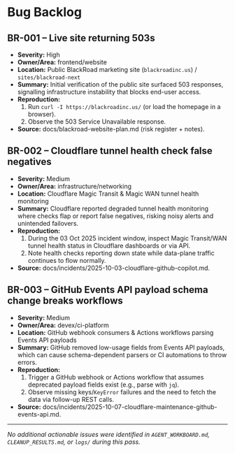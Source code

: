 # Bug Backlog

## BR-001 – Live site returning 503s
- **Severity:** High
- **Owner/Area:** frontend/website
- **Location:** Public BlackRoad marketing site (`blackroadinc.us`) / `sites/blackroad-next`
- **Summary:** Initial verification of the public site surfaced 503 responses, signalling infrastructure instability that blocks end-user access.
- **Reproduction:**
  1. Run `curl -I https://blackroadinc.us/` (or load the homepage in a browser).
  2. Observe the 503 Service Unavailable response.
- **Source:** docs/blackroad-website-plan.md (risk register + notes).

## BR-002 – Cloudflare tunnel health check false negatives
- **Severity:** Medium
- **Owner/Area:** infrastructure/networking
- **Location:** Cloudflare Magic Transit & Magic WAN tunnel health monitoring
- **Summary:** Cloudflare reported degraded tunnel health monitoring where checks flap or report false negatives, risking noisy alerts and unintended failovers.
- **Reproduction:**
  1. During the 03 Oct 2025 incident window, inspect Magic Transit/WAN tunnel health status in Cloudflare dashboards or via API.
  2. Note health checks reporting down state while data-plane traffic continues to flow normally.
- **Source:** docs/incidents/2025-10-03-cloudflare-github-copilot.md.

## BR-003 – GitHub Events API payload schema change breaks workflows
- **Severity:** Medium
- **Owner/Area:** devex/ci-platform
- **Location:** GitHub webhook consumers & Actions workflows parsing Events API payloads
- **Summary:** GitHub removed low-usage fields from Events API payloads, which can cause schema-dependent parsers or CI automations to throw errors.
- **Reproduction:**
  1. Trigger a GitHub webhook or Actions workflow that assumes deprecated payload fields exist (e.g., parse with `jq`).
  2. Observe missing keys/`KeyError` failures and the need to fetch the data via follow-up REST calls.
- **Source:** docs/incidents/2025-10-07-cloudflare-maintenance-github-events-api.md.

---
_No additional actionable issues were identified in `AGENT_WORKBOARD.md`, `CLEANUP_RESULTS.md`, or `logs/` during this pass._
